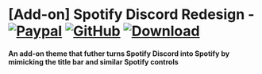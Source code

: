 # [Add-on] Spotify Discord Redesign - [![Paypal][paypal-logo]][paypal-url] [![GitHub][github-logo]][github-url] [![Download][download-logo]][download-url] 
#### An add-on theme that futher turns Spotify Discord into Spotify by mimicking the title bar and similar Spotify controls



[paypal-logo]: https://img.shields.io/static/v1?label=PayPal&message=Donate&style=flat&logo=paypal&color=blue
[paypal-url]: https://paypal.me/capnkitten

[github-logo]: https://img.shields.io/static/v1?label=GitHub&message=Sponsor&style=flat&logo=github&color=black
[github-url]: https://github.com/sponsors/CapnKitten

[download-logo]: https://img.shields.io/static/v1?label=Download&message=Theme&style=flat&color=blue
[download-url]: https://capnkitten.github.io/BetterDiscord/Download/?theme=Spotify-Discord&addon=redesign

